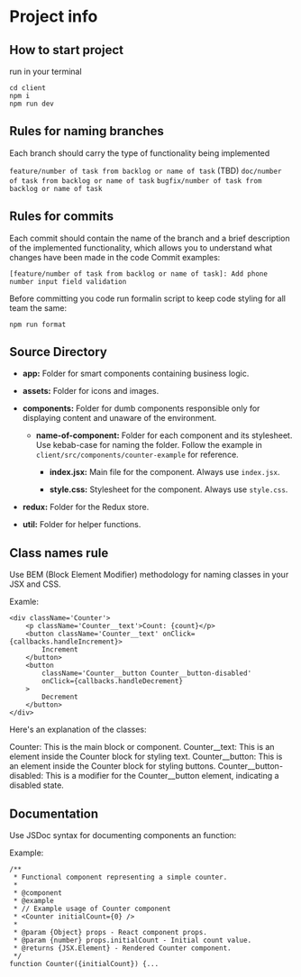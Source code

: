 # Project info

## How to start project

run in your terminal

```
cd client
npm i
npm run dev
```

## Rules for naming branches
Each branch should carry the type of functionality being implemented

`feature/number of task from backlog or name of task` (TBD)
`doc/number of task from backlog or name of task`
`bugfix/number of task from backlog or name of task`

## Rules for commits
Each commit should contain the name of the branch and a brief description of the implemented functionality, which allows you to understand what changes have been made in the code
Commit examples:

```
[feature/number of task from backlog or name of task]: Add phone number input field validation
```

Before committing you code run formalin script to keep code styling for all team the same:

```
npm run format
```

## Source Directory

- **app:** Folder for smart components containing business logic.

- **assets:** Folder for icons and images.

- **components:** Folder for dumb components responsible only for displaying content and unaware of the environment.

  - **name-of-component:** Folder for each component and its stylesheet. Use kebab-case for naming the folder. Follow the example in `client/src/components/counter-example` for reference.

    - **index.jsx:** Main file for the component. Always use `index.jsx`.

    - **style.css:** Stylesheet for the component. Always use `style.css`.

- **redux:** Folder for the Redux store.
- **util:** Folder for helper functions.

## Class names rule
Use BEM (Block Element Modifier) methodology for naming classes in your JSX and CSS.

Examle: 
```
<div className='Counter'>
	<p className='Counter__text'>Count: {count}</p>
	<button className='Counter__text' onClick={callbacks.handleIncrement}>
		Increment
	</button>
	<button
		className='Counter__button Counter__button-disabled'
		onClick={callbacks.handleDecrement}
	>
		Decrement
	</button>
</div>
```

Here's an explanation of the classes:

Counter: This is the main block or component.
Counter__text: This is an element inside the Counter block for styling text.
Counter__button: This is an element inside the Counter block for styling buttons.
Counter__button-disabled: This is a modifier for the Counter__button element, indicating a disabled state.

## Documentation
Use JSDoc syntax for documenting components an function:

Example: 

```
/**
 * Functional component representing a simple counter.
 *
 * @component
 * @example
 * // Example usage of Counter component
 * <Counter initialCount={0} />
 *
 * @param {Object} props - React component props.
 * @param {number} props.initialCount - Initial count value.
 * @returns {JSX.Element} - Rendered Counter component.
 */
function Counter({initialCount}) {...
```

